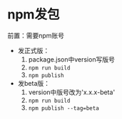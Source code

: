 # npm发包

前置：需要npm账号

- 发正式版：
  1. package.json中version写版号
  2. `npm run build`
  3. `npm publish`
- 发beta版：
  1. version中版号改为'x.x.x-beta'
  2. `npm run build`
  3. `npm publish --tag=beta`
